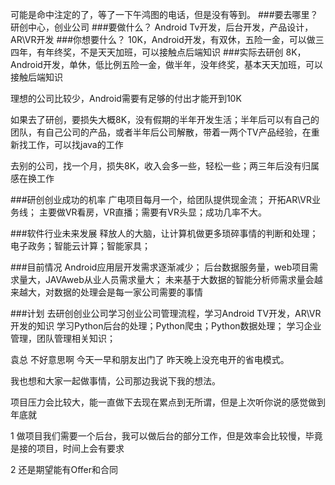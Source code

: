 可能是命中注定的了，等了一下午鸿图的电话，但是没有等到。
###要去哪里？
研创中心，创业公司
###要做什么？
Android Tv开发，后台开发，产品设计，AR\VR开发
###你想要什么？
10K，Android开发，有双休，五险一金，可以做三四年，有年终奖，不是天天加班，可以接触点后端知识
###实际去研创
8K，Android开发，单休，低比例五险一金，做半年，没年终奖，基本天天加班，可以接触后端知识

理想的公司比较少，Android需要有足够的付出才能开到10K

如果去了研创，要损失大概8K，没有假期的半年开发生活；半年后可以有自己的团队，有自己公司的产品，或者半年后公司解散，带着一两个TV产品经验，在重新找工作，可以找java的工作

去别的公司，找一个月，损失8K，收入会多一些，轻松一些；两三年后没有归属感在换工作

###研创创业成功的机率
广电项目每月一个，给团队提供现金流；
开拓AR\VR业务线；
主要做VR看房，VR直播；需要有VR头显；成功几率不大。

###软件行业未来发展
释放人的大脑，让计算机做更多琐碎事情的判断和处理；
电子政务；智能云计算；智能家具；

###目前情况
Android应用层开发需求逐渐减少；
后台数据服务量，web项目需求量大，JAVAweb从业人员需求量大；
未来基于大数据的智能分析师需求量会越来越大，对数据的处理会是每一家公司需要的事情

###计划
去研创创业公司学习创业公司管理流程，学习Android TV开发，AR\VR开发的知识
学习Python后台的处理；Python爬虫；Python数据处理；
学习企业管理，团队管理相关知识；


袁总 不好意思啊 今天一早和朋友出门了 昨天晚上没充电开的省电模式。

我也想和大家一起做事情，公司那边我说下我的想法。

项目压力会比较大，能一直做下去现在累点到无所谓，但是上次听你说的感觉做到年底就




1 做项目我们需要一个后台，我可以做后台的部分工作，但是效率会比较慢，毕竟是接的项目，时间上会有要求

2 还是期望能有Offer和合同